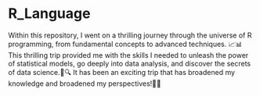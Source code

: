 # R_Language
Within this repository, I went on a thrilling journey through the universe of R programming, from fundamental concepts to advanced techniques. 📈📊 This thrilling trip provided me with the skills I needed to unleash the power of statistical models, go deeply into data analysis, and discover the secrets of data science.🚀🔍 It has been an exciting trip that has broadened my knowledge and broadened my perspectives!🌟🔮
